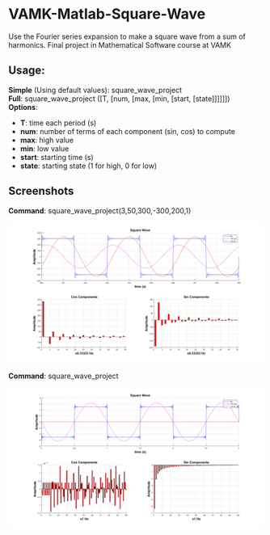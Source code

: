 # VAMK-Matlab-Square-Wave
Use the Fourier series expansion to make a square wave from a sum of harmonics. Final project in Mathematical Software course at VAMK

## Usage:
__Simple__ (Using default values): square_wave_project  
__Full__: square_wave_project ([T, [num, [max, [min, [start, [state]]]]]])  
__Options__:
* __T__: time each period (s)
* __num__: number of terms of each component (sin, cos) to compute
* __max__: high value
* __min__: low value
* __start__: starting time (s)
* __state__: starting state (1 for high, 0 for low)

## Screenshots
__Command__: square_wave_project(3,50,300,-300,200,1) 
  
![screenshot_1](images/square_wave_project(3,50,300,-300,200,1).png)
  
__Command__: square_wave_project  
  
![screenshot_2](images/square_wave_project.png)
